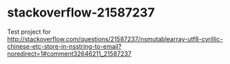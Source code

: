 stackoverflow-21587237
======================

Test project for http://stackoverflow.com/questions/21587237/nsmutablearray-utf8-cyrillic-chinese-etc-store-in-nsstring-to-email?noredirect=1#comment32646211_21587237
